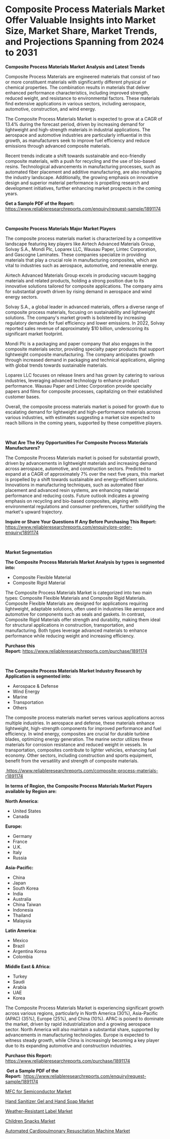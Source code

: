 <p><h1>Composite Process Materials Market Offer Valuable Insights into Market Size, Market Share, Market Trends, and Projections Spanning from 2024 to 2031</h1></p><p><strong>Composite Process Materials Market Analysis and Latest Trends</strong></p>
<p><p>Composite Process Materials are engineered materials that consist of two or more constituent materials with significantly different physical or chemical properties. The combination results in materials that deliver enhanced performance characteristics, including improved strength, reduced weight, and resistance to environmental factors. These materials find extensive applications in various sectors, including aerospace, automotive, construction, and wind energy.</p><p>The Composite Process Materials Market is expected to grow at a CAGR of 13.4% during the forecast period, driven by increasing demand for lightweight and high-strength materials in industrial applications. The aerospace and automotive industries are particularly influential in this growth, as manufacturers seek to improve fuel efficiency and reduce emissions through advanced composite materials. </p><p>Recent trends indicate a shift towards sustainable and eco-friendly composite materials, with a push for recycling and the use of bio-based resins. Technological advancements in manufacturing processes, such as automated fiber placement and additive manufacturing, are also reshaping the industry landscape. Additionally, the growing emphasis on innovative design and superior material performance is propelling research and development initiatives, further enhancing market prospects in the coming years.</p></p>
<p><strong>Get a Sample PDF of the Report:&nbsp;</strong> <a href="https://www.reliableresearchreports.com/enquiry/request-sample/1891174?utm_campaign=1616&utm_medium=2&utm_source=Github&utm_content=ia&utm_term=24102024&utm_id=composite-process-materials">https://www.reliableresearchreports.com/enquiry/request-sample/1891174</a></p>
<p>&nbsp;</p>
<p><strong>Composite Process Materials Major Market Players</strong></p>
<p><p>The composite process materials market is characterized by a competitive landscape featuring key players like Airtech Advanced Materials Group, Solvay S.A., Mondi Plc, Loparex LLC, Wausau Paper, Lintec Corporation, and Gascogne Laminates. These companies specialize in providing materials that play a crucial role in manufacturing composites, which are vital to industries such as aerospace, automotive, and renewable energy.</p><p>Airtech Advanced Materials Group excels in producing vacuum bagging materials and related products, holding a strong position due to its innovative solutions tailored for composite applications. The company aims for substantial growth driven by rising demand in aerospace and wind energy sectors. </p><p>Solvay S.A., a global leader in advanced materials, offers a diverse range of composite process materials, focusing on sustainability and lightweight solutions. The company's market growth is bolstered by increasing regulatory demands for fuel efficiency and lower emissions. In 2022, Solvay reported sales revenue of approximately $10 billion, underscoring its significant market footprint.</p><p>Mondi Plc is a packaging and paper company that also engages in the composite materials sector, providing specialty paper products that support lightweight composite manufacturing. The company anticipates growth through increased demand in packaging and technical applications, aligning with global trends towards sustainable materials.</p><p>Loparex LLC focuses on release liners and has grown by catering to various industries, leveraging advanced technology to enhance product performance. Wausau Paper and Lintec Corporation provide specialty papers and films for composite processes, capitalizing on their established customer bases.</p><p>Overall, the composite process materials market is poised for growth due to escalating demand for lightweight and high-performance materials across various industries, with estimates suggesting a market size expected to reach billions in the coming years, supported by these competitive players.</p></p>
<p>&nbsp;</p>
<p><strong>What Are The Key Opportunities For Composite Process Materials Manufacturers?</strong></p>
<p><p>The Composite Process Materials market is poised for substantial growth, driven by advancements in lightweight materials and increasing demand across aerospace, automotive, and construction sectors. Predicted to expand at a CAGR of approximately 7% over the next five years, this market is propelled by a shift towards sustainable and energy-efficient solutions. Innovations in manufacturing techniques, such as automated fiber placement and advanced resin systems, are enhancing material performance and reducing costs. Future outlook indicates a growing emphasis on recycling and bio-based composites, aligning with environmental regulations and consumer preferences, further solidifying the market's upward trajectory.</p></p>
<p><strong>Inquire or Share Your Questions If Any Before Purchasing This Report:</strong> <a href="https://www.reliableresearchreports.com/enquiry/pre-order-enquiry/1891174?utm_campaign=1616&utm_medium=2&utm_source=Github&utm_content=ia&utm_term=24102024&utm_id=composite-process-materials">https://www.reliableresearchreports.com/enquiry/pre-order-enquiry/1891174</a></p>
<p>&nbsp;</p>
<p><strong>Market Segmentation</strong></p>
<p><strong>The Composite Process Materials Market Analysis by types is segmented into:</strong></p>
<p><ul><li>Composite Flexible Material</li><li>Composite Rigid Material</li></ul></p>
<p><p>The Composite Process Materials Market is categorized into two main types: Composite Flexible Materials and Composite Rigid Materials. Composite Flexible Materials are designed for applications requiring lightweight, adaptable solutions, often used in industries like aerospace and automotive for components such as seals and gaskets. In contrast, Composite Rigid Materials offer strength and durability, making them ideal for structural applications in construction, transportation, and manufacturing. Both types leverage advanced materials to enhance performance while reducing weight and increasing efficiency.</p></p>
<p><strong>Purchase this Report:&nbsp;</strong><a href="https://www.reliableresearchreports.com/purchase/1891174?utm_campaign=1616&utm_medium=2&utm_source=Github&utm_content=ia&utm_term=24102024&utm_id=composite-process-materials">https://www.reliableresearchreports.com/purchase/1891174</a></p>
<p>&nbsp;</p>
<p><strong>The Composite Process Materials Market Industry Research by Application is segmented into:</strong></p>
<p><ul><li>Aerospace & Defense</li><li>Wind Energy</li><li>Marine</li><li>Transportation</li><li>Others</li></ul></p>
<p><p>The composite process materials market serves various applications across multiple industries. In aerospace and defense, these materials enhance lightweight, high-strength components for improved performance and fuel efficiency. In wind energy, composites are crucial for durable turbine blades, optimizing energy generation. The marine sector utilizes these materials for corrosion resistance and reduced weight in vessels. In transportation, composites contribute to lighter vehicles, enhancing fuel economy. Other sectors, including construction and sports equipment, benefit from the versatility and strength of composite materials.</p></p>
<p><a href="https://www.reliableresearchreports.com/composite-process-materials-r1891174?utm_campaign=1616&utm_medium=2&utm_source=Github&utm_content=ia&utm_term=24102024&utm_id=composite-process-materials">&nbsp;https://www.reliableresearchreports.com/composite-process-materials-r1891174</a></p>
<p><strong>In terms of Region, the Composite Process Materials Market Players available by Region are:</strong></p>
<p>
    <p> <strong> North America: </strong>
        <ul>
            <li>United States</li>
            <li>Canada</li>
        </ul>
        </p> 
    <p> <strong> Europe: </strong>
        <ul>
            <li>Germany</li>
            <li>France</li>
            <li>U.K.</li>
            <li>Italy</li>
            <li>Russia</li>
        </ul>
        </p> 
    <p> <strong> Asia-Pacific: </strong>
        <ul>
            <li>China</li>
            <li>Japan</li>
            <li>South Korea</li>
            <li>India</li>
            <li>Australia</li>
            <li>China Taiwan</li>
            <li>Indonesia</li>
            <li>Thailand</li>
            <li>Malaysia</li>
        </ul>
        </p> 
    <p> <strong> Latin America: </strong>
        <ul>
            <li>Mexico</li>
            <li>Brazil</li>
            <li>Argentina Korea</li>
            <li>Colombia</li>
        </ul>
        </p> 
    <p> <strong> Middle East & Africa: </strong>
        <ul>
            <li>Turkey</li>
            <li>Saudi</li>
            <li>Arabia</li>
            <li>UAE</li>
            <li>Korea</li>
        </ul>
    </p>
    </p>
<p><p>The Composite Process Materials Market is experiencing significant growth across various regions, particularly in North America (30%), Asia-Pacific (APAC) (35%), Europe (25%), and China (10%). APAC is poised to dominate the market, driven by rapid industrialization and a growing aerospace sector. North America will also maintain a substantial share, supported by advancements in manufacturing technologies. Europe is expected to witness steady growth, while China is increasingly becoming a key player due to its expanding automotive and construction industries.</p></p>
<p><strong>Purchase this Report: </strong><a href="https://www.reliableresearchreports.com/purchase/1891174?utm_campaign=1616&utm_medium=2&utm_source=Github&utm_content=ia&utm_term=24102024&utm_id=composite-process-materials">https://www.reliableresearchreports.com/purchase/1891174</a></p>
<p>&nbsp;<strong>Get a Sample PDF of the Report:&nbsp;&nbsp;</strong><a href="https://www.reliableresearchreports.com/enquiry/request-sample/1891174?utm_campaign=1616&utm_medium=2&utm_source=Github&utm_content=ia&utm_term=24102024&utm_id=composite-process-materials">https://www.reliableresearchreports.com/enquiry/request-sample/1891174</a></p>
<p><strong></strong></p>
<p><p><a href="https://www.linkedin.com/pulse/mfc-semiconductor-market-size-share-analysis-growth-ili3c?utm_campaign=1616&utm_medium=2&utm_source=Github&utm_content=ia&utm_term=24102024&utm_id=composite-process-materials">MFC for Semiconductor Market</a></p><p><a href="https://www.linkedin.com/pulse/insights-hand-sanitizer-gel-soap-industry-market-financial-addhf?utm_campaign=1616&utm_medium=2&utm_source=Github&utm_content=ia&utm_term=24102024&utm_id=composite-process-materials">Hand Sanitizer Gel and Hand Soap Market</a></p><p><a href="https://www.linkedin.com/pulse/global-weather-resistant-label-market-opportunities-forecast-zsxvf?utm_campaign=1616&utm_medium=2&utm_source=Github&utm_content=ia&utm_term=24102024&utm_id=composite-process-materials">Weather-Resistant Label Market</a></p><p><a href="https://www.linkedin.com/pulse/global-children-snacks-market-trends-innovations-forward-looking-diusf?utm_campaign=1616&utm_medium=2&utm_source=Github&utm_content=ia&utm_term=24102024&utm_id=composite-process-materials">Children Snacks Market</a></p><p><a href="https://github.com/AshikRahman665/Market-Research-Report-List-1/blob/main/automated-cardiopulmonary-resuscitation-machine-market.md?utm_campaign=1616&utm_medium=2&utm_source=Github&utm_content=ia&utm_term=24102024&utm_id=composite-process-materials">Automated Cardiopulmonary Resuscitation Machine Market</a></p></p>